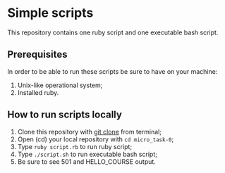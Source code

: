 # Simple scripts

This repository contains one ruby script and one executable bash script.

## Prerequisites

In order to be able to run these scripts be sure to have on your machine:
1. Unix-like operational system;
2. Installed ruby.

## How to run scripts locally

1. Clone this repository with [git clone](https://github.com/git-guides/git-clone) from terminal;
2. Open (cd) your local repository with `cd micro_task-0`;
3. Type `ruby script.rb` to run ruby script;
4. Type `./script.sh` to run executable bash script;
5. Be sure to see 501 and HELLO_COURSE output.